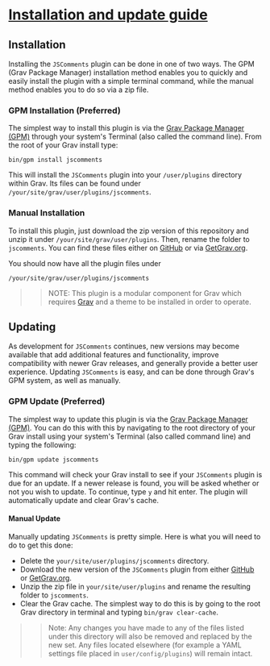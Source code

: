 # [Installation and update guide][project]
[project]: https://github.com/sommerregen/grav-plugin-jscomments

## Installation

Installing the `JSComments` plugin can be done in one of two ways. The GPM (Grav Package Manager) installation method enables you to quickly and easily install the plugin with a simple terminal command, while the manual method enables you to do so via a zip file.

### GPM Installation (Preferred)

The simplest way to install this plugin is via the [Grav Package Manager (GPM)](http://learn.getgrav.org/advanced/grav-gpm) through your system's Terminal (also called the command line). From the root of your Grav install type:

    bin/gpm install jscomments

This will install the `JSComments` plugin into your `/user/plugins` directory within Grav. Its files can be found under `/your/site/grav/user/plugins/jscomments`.

### Manual Installation

To install this plugin, just download the zip version of this repository and unzip it under `/your/site/grav/user/plugins`. Then, rename the folder to `jscomments`. You can find these files either on [GitHub](https://github.com/sommerregen/grav-plugin-jscomments) or via [GetGrav.org](http://getgrav.org/downloads/plugins).

You should now have all the plugin files under

    /your/site/grav/user/plugins/jscomments

>> NOTE: This plugin is a modular component for Grav which requires [Grav](http://github.com/getgrav/grav) and a theme to be installed in order to operate.

## Updating

As development for `JSComments` continues, new versions may become available that add additional features and functionality, improve compatibility with newer Grav releases, and generally provide a better user experience. Updating `JSComments` is easy, and can be done through Grav's GPM system, as well as manually.

### GPM Update (Preferred)

The simplest way to update this plugin is via the [Grav Package Manager (GPM)](http://learn.getgrav.org/advanced/grav-gpm). You can do this with this by navigating to the root directory of your Grav install using your system's Terminal (also called command line) and typing the following:

    bin/gpm update jscomments

This command will check your Grav install to see if your `JSComments` plugin is due for an update. If a newer release is found, you will be asked whether or not you wish to update. To continue, type `y` and hit enter. The plugin will automatically update and clear Grav's cache.

#### Manual Update

Manually updating `JSComments` is pretty simple. Here is what you will need to do to get this done:

  * Delete the `your/site/user/plugins/jscomments` directory.
  * Download the new version of the `JSComments` plugin from either [GitHub](https://github.com/sommerregen/grav-plugin-jscomments) or [GetGrav.org](http://getgrav.org/downloads/plugins).
  * Unzip the zip file in `your/site/user/plugins` and rename the resulting folder to `jscomments`.
  * Clear the Grav cache. The simplest way to do this is by going to the root Grav directory in terminal and typing `bin/grav clear-cache`.

>> Note: Any changes you have made to any of the files listed under this directory will also be removed and replaced by the new set. Any files located elsewhere (for example a YAML settings file placed in `user/config/plugins`) will remain intact.
